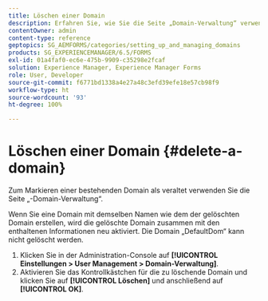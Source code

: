 ```yaml
---
title: Löschen einer Domain
description: Erfahren Sie, wie Sie die Seite „Domain-Verwaltung“ verwenden, um eine Domain zu löschen oder um eine bestehende Domain als veraltet zu markieren.
contentOwner: admin
content-type: reference
geptopics: SG_AEMFORMS/categories/setting_up_and_managing_domains
products: SG_EXPERIENCEMANAGER/6.5/FORMS
exl-id: 01a4faf0-ec6e-475b-9909-c35298e2fcaf
solution: Experience Manager, Experience Manager Forms
role: User, Developer
source-git-commit: f6771bd1338a4e27a48c3efd39efe18e57cb98f9
workflow-type: ht
source-wordcount: '93'
ht-degree: 100%

---
```


# Löschen einer Domain {#delete-a-domain}

Zum Markieren einer bestehenden Domain als veraltet verwenden Sie die Seite „-Domain-Verwaltung“.

Wenn Sie eine Domain mit demselben Namen wie dem der gelöschten Domain erstellen, wird die gelöschte Domain zusammen mit den enthaltenen Informationen neu aktiviert. Die Domain „DefaultDom“ kann nicht gelöscht werden.

1. Klicken Sie in der Administration-Console auf **[!UICONTROL Einstellungen > User Management > Domain-Verwaltung]**.
1. Aktivieren Sie das Kontrollkästchen für die zu löschende Domain und klicken Sie auf **[!UICONTROL Löschen]** und anschließend auf **[!UICONTROL OK]**.
